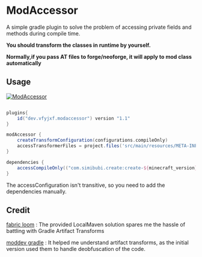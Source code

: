 # ModAccessor

A simple gradle plugin to solve the problem of accessing private fields and methods during compile time.

**You should transform the classes in runtime by yourself.**

**Normally,if you pass AT files to forge/neoforge, it will apply to mod class automatically**


## Usage

[![ModAccessor](https://img.shields.io/maven-metadata/v/https/plugins.gradle.org/m2/dev/vfyjxf/modaccessor/dev.vfyjxf.modaccessor.gradle.plugin/maven-metadata.xml.svg?label=ModAccessor)](https://plugins.gradle.org/plugin/dev.vfyjxf.modaccessor)

```groovy

plugins{
    id("dev.vfyjxf.modaccessor") version "1.1"
}

modAccessor {
    createTransformConfiguration(configurations.compileOnly)
    accessTransformerFiles = project.files('src/main/resources/META-INF/accesstransformer.cfg')
}

dependencies {
    accessCompileOnly(("com.simibubi.create:create-${minecraft_version}:6.0.4-61:slim"))
}
```

The accessConfiguration isn't transitive, so you need to add the dependencies manually.


## Credit

[fabric loom](https://github.com/FabricMC/fabric-loom) : The provided LocalMaven solution spares me the hassle of battling with Gradle Artifact Transforms

[moddev gradle](https://github.com/NeoForged/ModDevGradle) : It helped me understand artifact transforms, as the initial version used them to handle deobfuscation of the code.
